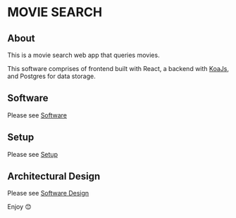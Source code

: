 # MOVIE SEARCH

## About

This is a movie search web app that queries movies.

This software comprises of frontend built with React, a backend with [KoaJs](https://koajs.com), and Postgres for data storage.

## Software

Please see [Software](/Documentation/Installation.md#software)

## Setup

Please see [Setup](/Documentation/Installation.md#startup)

## Architectural Design

Please see [Software Design](/Documentation/Design.md)

Enjoy 😊
